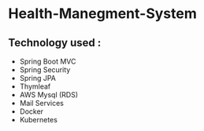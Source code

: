 # Health-Manegment-System

## Technology used : 
- Spring Boot MVC   
- Spring Security
- Spring JPA
- Thymleaf
- AWS Mysql (RDS)
- Mail Services
- Docker
- Kubernetes
